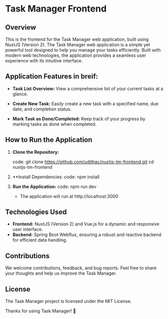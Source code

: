 # Task Manager Frontend

## Overview

This is the frontend for the Task Manager web application, built using NuxtJS (Version 2).
The Task Manager web application is a simple yet powerful tool designed to help you manage your tasks efficiently. Built with modern web technologies, the application provides a seamless user experience with its intuitive interface.

## Application Features in breif:
- **Task List Overview:** View a comprehensive list of your current tasks at a glance.

- **Create New Task:** Easily create a new task with a specified name, due date, and completion status.

- **Mark Task as Done/Completed:** Keep track of your progress by marking tasks as done when completed.

## How to Run the Application

1. **Clone the Repository:**

   code:
   git clone https://github.com/udithac/nuxtjs-tm-frontend.git
   cd nuxtjs-tm-frontend

 2. **Install Dependencies:
    code:
   npm install

 3. **Run the Application:**
    code:
    npm run dev

    - The application will run at  http://localhost:3000
      
## Technologies Used
- **Frontend:** NuxtJS (Version 2) and Vue.js for a dynamic and responsive user interface.
- **Backend:** Spring Boot Webflux, ensuring a robust and reactive backend for efficient data handling.

## Contributions

We welcome contributions, feedback, and bug reports. Feel free to share your thoughts and help us improve the Task Manager.

## License

The Task Manager project is licensed under the MIT License.

Thanks for using Task Manager! 🚀
